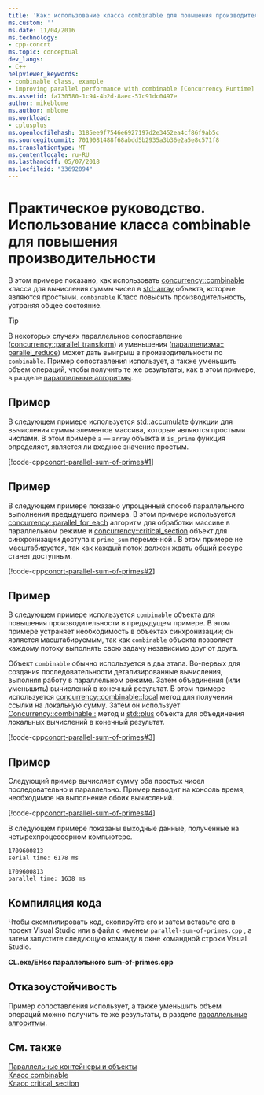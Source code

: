```yaml
---
title: 'Как: использование класса combinable для повышения производительности | Документы Microsoft'
ms.custom: ''
ms.date: 11/04/2016
ms.technology:
- cpp-concrt
ms.topic: conceptual
dev_langs:
- C++
helpviewer_keywords:
- combinable class, example
- improving parallel performance with combinable [Concurrency Runtime]
ms.assetid: fa730580-1c94-4b2d-8aec-57c91dc0497e
author: mikeblome
ms.author: mblome
ms.workload:
- cplusplus
ms.openlocfilehash: 3185ee9f7546e6927197d2e3452ea4cf86f9ab5c
ms.sourcegitcommit: 7019081488f68abdd5b2935a3b36e2a5e8c571f8
ms.translationtype: MT
ms.contentlocale: ru-RU
ms.lasthandoff: 05/07/2018
ms.locfileid: "33692094"
---
```

# <a name="how-to-use-combinable-to-improve-performance"></a>Практическое руководство. Использование класса combinable для повышения производительности
В этом примере показано, как использовать [concurrency::combinable](../../parallel/concrt/reference/combinable-class.md) класса для вычисления суммы чисел в [std::array](../../standard-library/array-class-stl.md) объекта, которые являются простыми. `combinable` Класс повысить производительность, устраняя общее состояние.  
  
> [!TIP]
>  В некоторых случаях параллельное сопоставление ([concurrency::parallel_transform](reference/concurrency-namespace-functions.md#parallel_transform)) и уменьшения ([параллелизма:: parallel_reduce](reference/concurrency-namespace-functions.md#parallel_reduce)) может дать выигрыш в производительности по `combinable`. Пример сопоставления использует, а также уменьшить объем операций, чтобы получить те же результаты, как в этом примере, в разделе [параллельные алгоритмы](../../parallel/concrt/parallel-algorithms.md).  
  
## <a name="example"></a>Пример  
 В следующем примере используется [std::accumulate](../../standard-library/numeric-functions.md#accumulate) функции для вычисления суммы элементов массива, которые являются простыми числами. В этом примере `a` — `array` объекта и `is_prime` функция определяет, является ли входное значение простым.  
  
 [!code-cpp[concrt-parallel-sum-of-primes#1](../../parallel/concrt/codesnippet/cpp/how-to-use-combinable-to-improve-performance_1.cpp)]  
  
## <a name="example"></a>Пример  

 В следующем примере показано упрощенный способ параллельного выполнения предыдущего примера. В этом примере используется [concurrency::parallel_for_each](reference/concurrency-namespace-functions.md#parallel_for_each) алгоритм для обработки массиве в параллельном режиме и [concurrency::critical_section](../../parallel/concrt/reference/critical-section-class.md) объект для синхронизации доступа к `prime_sum` переменной . В этом примере не масштабируется, так как каждый поток должен ждать общий ресурс станет доступным.  
  
 [!code-cpp[concrt-parallel-sum-of-primes#2](../../parallel/concrt/codesnippet/cpp/how-to-use-combinable-to-improve-performance_2.cpp)]  
  
## <a name="example"></a>Пример  
 В следующем примере используется `combinable` объекта для повышения производительности в предыдущем примере. В этом примере устраняет необходимость в объектах синхронизации; он является масштабируемым, так как `combinable` объекта позволяет каждому потоку выполнять свою задачу независимо друг от друга.  
  
 Объект `combinable` обычно используется в два этапа. Во-первых для создания последовательности детализированные вычисления, выполняя работу в параллельном режиме. Затем объединения (или уменьшить) вычислений в конечный результат. В этом примере используется [concurrency::combinable::local](reference/combinable-class.md#local) метод для получения ссылки на локальную сумму. Затем он использует [Concurrency::combinable::](reference/combinable-class.md#combine) метод и [std::plus](../../standard-library/plus-struct.md) объекта для объединения локальных вычислений в конечный результат.  

  
 [!code-cpp[concrt-parallel-sum-of-primes#3](../../parallel/concrt/codesnippet/cpp/how-to-use-combinable-to-improve-performance_3.cpp)]  
  
## <a name="example"></a>Пример  
 Следующий пример вычисляет сумму оба простых чисел последовательно и параллельно. Пример выводит на консоль время, необходимое на выполнение обоих вычислений.  
  
 [!code-cpp[concrt-parallel-sum-of-primes#4](../../parallel/concrt/codesnippet/cpp/how-to-use-combinable-to-improve-performance_4.cpp)]  
  
 В следующем примере показаны выходные данные, полученные на четырехпроцессорном компьютере.  
  
```Output  
1709600813  
serial time: 6178 ms  
 
1709600813  
parallel time: 1638 ms  
```  
  
## <a name="compiling-the-code"></a>Компиляция кода  
 Чтобы скомпилировать код, скопируйте его и затем вставьте его в проект Visual Studio или в файл с именем `parallel-sum-of-primes.cpp` , а затем запустите следующую команду в окне командной строки Visual Studio.  
  
 **CL.exe/EHsc параллельного sum-of-primes.cpp**  
  
## <a name="robust-programming"></a>Отказоустойчивость  
 Пример сопоставления использует, а также уменьшить объем операций можно получить те же результаты, в разделе [параллельные алгоритмы](../../parallel/concrt/parallel-algorithms.md).  
  
## <a name="see-also"></a>См. также  
 [Параллельные контейнеры и объекты](../../parallel/concrt/parallel-containers-and-objects.md)   
 [Класс combinable](../../parallel/concrt/reference/combinable-class.md)   
 [Класс critical_section](../../parallel/concrt/reference/critical-section-class.md)
